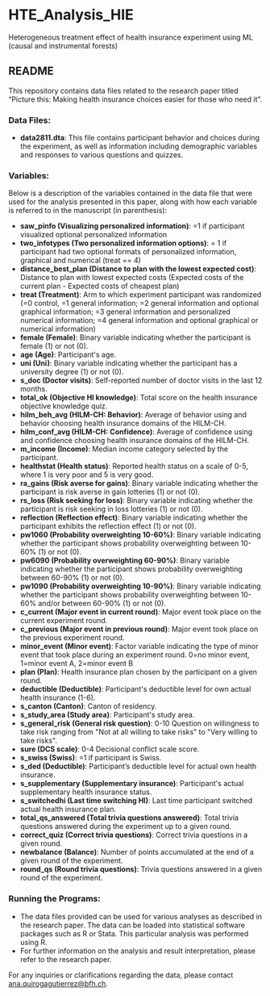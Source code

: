 # HTE_Analysis_HIE
Heterogeneous treatment effect of health insurance experiment using ML (causal and instrumental forests)

## README

This repository contains data files related to the research paper titled “Picture this: Making health insurance choices easier for those who need it”.

### Data Files:
* **data2811.dta**: This file contains participant behavior and choices during the experiment, as well as information including demographic variables and responses to various questions and quizzes.

### Variables:
Below is a description of the variables contained in the data file that were used for the analysis presented in this paper, along with how each variable is referred to in the manuscript (in parenthesis):

- **saw_pinfo (Visualizing personalized information)**: =1 if participant visualized optional personalized information
- **two_infotypes (Two personalized information options)**: = 1 if participant had two optional formats of personalized information, graphical and numerical (treat == 4)
- **distance_best_plan (Distance to plan with the lowest expected cost)**: Distance to plan with lowest expected costs (Expected costs of the current plan - Expected costs of cheapest plan)
- **treat (Treatment)**: Arm to which experiment participant was randomized (=0 control, =1 general information; =2 general information and optional graphical information; =3 general information and personalized numerical information; =4 general information and optional graphical or numerical information)
- **female (Female)**: Binary variable indicating whether the participant is female (1) or not (0).
- **age (Age)**: Participant's age.
- **uni (Uni)**: Binary variable indicating whether the participant has a university degree (1) or not (0).
- **s_doc (Doctor visits)**: Self-reported number of doctor visits in the last 12 months.
- **total_ok (Objective HI knowledge)**: Total score on the health insurance objective knowledge quiz.
- **hilm_beh_avg (HILM-CH: Behavior)**: Average of behavior using and behavior choosing health insurance domains of the HILM-CH.
- **hilm_conf_avg (HILM-CH: Confidence)**: Average of confidence using and confidence choosing health insurance domains of the HILM-CH.
- **m_income (Income)**: Median income category selected by the participant.
- **healthstat (Health status)**: Reported health status on a scale of 0-5, where 1 is very poor and 5 is very good.
- **ra_gains (Risk averse for gains)**: Binary variable indicating whether the participant is risk averse in gain lotteries (1) or not (0).
- **rs_loss (Risk seeking for loss)**: Binary variable indicating whether the participant is risk seeking in loss lotteries (1) or not (0).
- **reflection (Reflection effect)**: Binary variable indicating whether the participant exhibits the reflection effect (1) or not (0).
- **pw1060 (Probability overweighting 10-60%)**: Binary variable indicating whether the participant shows probability overweighting between 10-60% (1) or not (0).
- **pw6090 (Probability overweighting 60-90%)**: Binary variable indicating whether the participant shows probability overweighting between 60-90% (1) or not (0).
- **pw1090 (Probability overweighting 10-90%)**: Binary variable indicating whether the participant shows probability overweighting between 10-60% and/or between 60-90% (1) or not (0).
- **c_current (Major event in current round)**: Major event took place on the current experiment round.
- **c_previous (Major event in previous round)**: Major event took place on the previous experiment round.
- **minor_event (Minor event)**: Factor variable indicating the type of minor event that took place during an experiment round. 0=no minor event, 1=minor event A, 2=minor event B
- **plan (Plan)**: Health insurance plan chosen by the participant on a given round.
- **deductible (Deductible)**: Participant's deductible level for own actual health insurance (1-6).
- **s_canton (Canton)**: Canton of residency.
- **s_study_area (Study area)**: Participant's study area.
- **s_general_risk (General risk question)**: 0-10 Question on willingness to take risk ranging from "Not at all willing to take risks" to "Very willing to take risks".
- **sure (DCS scale)**: 0-4 Decisional conflict scale score.
- **s_swiss (Swiss)**: =1 if participant is Swiss.
- **s_ded (Deductible)**: Participant’s deductible level for actual own health insurance.
- **s_supplementary (Supplementary insurance)**: Participant's actual supplementary health insurance status.
- **s_switchedhi (Last time switching HI)**: Last time participant switched actual health insurance plan.
- **total_qs_answered (Total trivia questions answered)**: Total trivia questions answered during the experiment up to a given round.
- **correct_quiz (Correct trivia questions)**: Correct trivia questions in a given round.
- **newbalance (Balance)**: Number of points accumulated at the end of a given round of the experiment.
- **round_qs (Round trivia questions)**: Trivia questions answered in a given round of the experiment.

### Running the Programs:

* The data files provided can be used for various analyses as described in the research paper. The data can be loaded into statistical software packages such as R or Stata. This particular analysis was performed using R.
* For further information on the analysis and result interpretation, please refer to the research paper.

For any inquiries or clarifications regarding the data, please contact [ana.quirogagutierrez@bfh.ch](mailto:ana.quirogagutierrez@bfh.ch).
